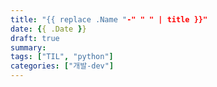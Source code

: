 ```yaml
---
title: "{{ replace .Name "-" " " | title }}"
date: {{ .Date }}
draft: true
summary: 
tags: ["TIL", "python"]
categories: ["개발-dev"]
---
```

